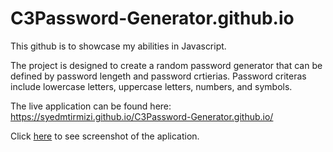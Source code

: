 # C3Password-Generator.github.io

This github is to showcase my abilities in Javascript.

The project is designed to create a random password generator that can be defined by password lengeth and password crtierias. Password criteras include lowercase letters, uppercase letters, numbers, and symbols.

The live application can be found here: https://syedmtirmizi.github.io/C3Password-Generator.github.io/ 

Click [here](./C3Password-Generator.github.io/assets/Password-Generator-Screenshot.jpg) to see screenshot of the aplication.  

